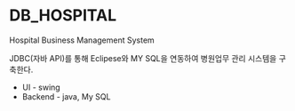 # DB_HOSPITAL
Hospital Business Management System

JDBC(자바 API)를 통해 Eclipese와 MY SQL을 연동하여 병원업무 관리 시스템을 구축한다. 

* UI - swing
* Backend - java, My SQL

